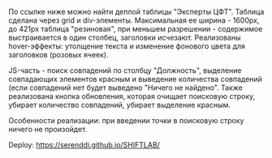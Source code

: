   По ссылке ниже можно найти деплой таблицы "Эксперты ЦФТ". 
  Таблица сделана через grid и div-элементы. Максимальная ее ширина - 1600px, до 421px таблица "резиновая", при меньшем разрешении - содержимое выстраивается в один столбец, заголовки исчезают. Реализованы hover-эффекты: утолщение текста и изменение фонового цвета для заголовков (розовых ячеек).
  
  JS-часть - поиск совпадений по столбцу "Должность", выделение совпадающих элементов красным и выведение количества совпадений (если совпадений нет будет выведено "Ничего не найдено". Также реализована кнопка обновления, которая очищает поисковую строку, убирает количество совпадений, убирает выделение красным.
  
  Особенности реализации: при введении точки в поисковую строку ничего не произойдет.

  Deploy: https://serenddi.github.io/SHIFTLAB/
